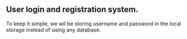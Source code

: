 ## User login and registration system.
To keep it simple, we wil be storing username and password in the local storage instead of using any database.